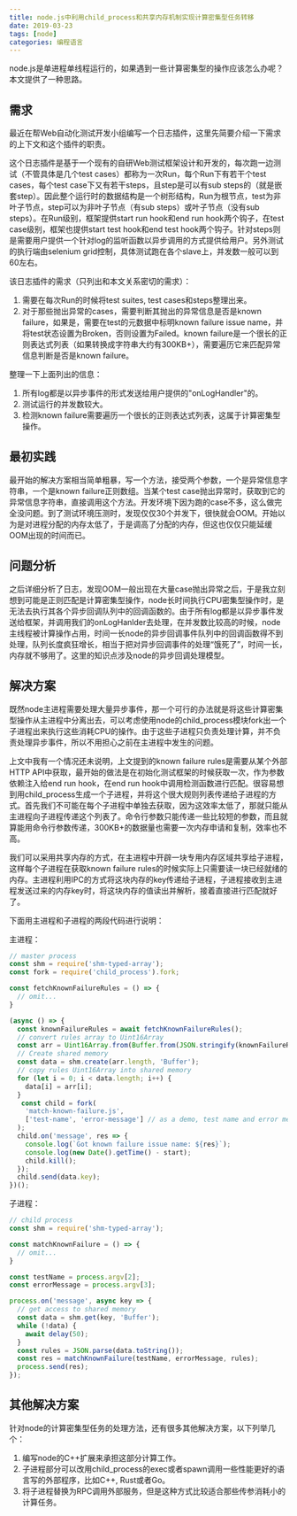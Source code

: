 ```yaml
---
title: node.js中利用child_process和共享内存机制实现计算密集型任务转移
date: 2019-03-23
tags: [node]
categories: 编程语言
---
```


node.js是单进程单线程运行的，如果遇到一些计算密集型的操作应该怎么办呢？本文提供了一种思路。

<!--more-->

## 需求

最近在帮Web自动化测试开发小组编写一个日志插件，这里先简要介绍一下需求的上下文和这个插件的职责。

这个日志插件是基于一个现有的自研Web测试框架设计和开发的，每次跑一边测试（不管具体是几个test cases）都称为一次Run，每个Run下有若干个test cases，每个test case下又有若干steps，且step是可以有sub steps的（就是嵌套step）。因此整个运行时的数据结构是一个树形结构，Run为根节点，test为非叶子节点，step可以为非叶子节点（有sub steps）或叶子节点（没有sub steps）。在Run级别，框架提供start run hook和end run hook两个钩子，在test case级别，框架也提供start test hook和end test hook两个钩子。针对steps则是需要用户提供一个针对log的监听函数以异步调用的方式提供给用户。另外测试的执行端由selenium grid控制，具体测试跑在各个slave上，并发数一般可以到60左右。

该日志插件的需求（只列出和本文关系密切的需求）：

1. 需要在每次Run的时候将test suites, test cases和steps整理出来。
2. 对于那些抛出异常的cases，需要判断其抛出的异常信息是否是known failure，如果是，需要在test的元数据中标明known failure issue name，并将test状态设置为Broken，否则设置为Failed。known failure是一个很长的正则表达式列表（如果转换成字符串大约有300KB+），需要遍历它来匹配异常信息判断是否是known failure。

整理一下上面列出的信息：

1. 所有log都是以异步事件的形式发送给用户提供的"onLogHandler"的。
2. 测试运行的并发数较大。
2. 检测known failure需要遍历一个很长的正则表达式列表，这属于计算密集型操作。

## 最初实践

最开始的解决方案相当简单粗暴，写一个方法，接受两个参数，一个是异常信息字符串，一个是known failure正则数组。当某个test case抛出异常时，获取到它的异常信息字符串，直接调用这个方法。开发环境下因为跑的case不多，这么做完全没问题。到了测试环境压测时，发现仅仅30个并发下，很快就会OOM。开始以为是对进程分配的内存太低了，于是调高了分配的内存，但这也仅仅只能延缓OOM出现的时间而已。

## 问题分析

之后详细分析了日志，发现OOM一般出现在大量case抛出异常之后，于是我立刻想到可能是正则匹配是计算密集型操作，node长时间执行CPU密集型操作时，是无法去执行其各个异步回调队列中的回调函数的。由于所有log都是以异步事件发送给框架，并调用我们的onLogHanlder去处理，在并发数比较高的时候，node主线程被计算操作占用，时间一长node的异步回调事件队列中的回调函数得不到处理，队列长度疯狂增长，相当于把对异步回调事件的处理“饿死了”，时间一长，内存就不够用了。这里的知识点涉及node的异步回调处理模型。

## 解决方案

既然node主进程需要处理大量异步事件，那一个可行的办法就是将这些计算密集型操作从主进程中分离出去，可以考虑使用node的child_process模块fork出一个子进程出来执行这些消耗CPU的操作。由于这些子进程只负责处理计算，并不负责处理异步事件，所以不用担心之前在主进程中发生的问题。

上文中我有一个情况还未说明，上文提到的known failure rules是需要从某个外部HTTP API中获取，最开始的做法是在初始化测试框架的时候获取一次，作为参数依赖注入给end run hook，在end run hook中调用检测函数进行匹配。很容易想到用child_process生成一个子进程，并将这个很大规则列表传递给子进程的方式。首先我们不可能在每个子进程中单独去获取，因为这效率太低了，那就只能从主进程向子进程传递这个列表了。命令行参数只能传递一些比较短的参数，而且就算能用命令行参数传递，300KB+的数据量也需要一次内存申请和复制，效率也不高。

我们可以采用共享内存的方式，在主进程中开辟一块专用内存区域共享给子进程，这样每个子进程在获取known failure rules的时候实际上只需要读一块已经就绪的内存。主进程利用IPC的方式将这块内存的key传递给子进程，子进程接收到主进程发送过来的内存key时，将这块内存的值读出并解析，接着直接进行匹配就好了。

下面用主进程和子进程的两段代码进行说明：

主进程：
```js
// master process
const shm = require('shm-typed-array');
const fork = require('child_process').fork;

const fetchKnownFailureRules = () => {
  // omit...
}

(async () => {
  const knownFailureRules = await fetchKnownFailureRules();
  // convert rules array to Uint16Array
  const arr = Uint16Array.from(Buffer.from(JSON.stringify(knownFailureRules)));
  // Create shared memory
  const data = shm.create(arr.length, 'Buffer');
  // copy rules Uint16Array into shared memory
  for (let i = 0; i < data.length; i++) {
    data[i] = arr[i];
  }
   const child = fork(
    'match-known-failure.js',
    ['test-name', 'error-message'] // as a demo, test name and error message are fake
  );
  child.on('message', res => {
    console.log(`Got known failure issue name: ${res}`);
    console.log(new Date().getTime() - start);
    child.kill();
  });
  child.send(data.key);
})();
```

子进程：
```js
// child process
const shm = require('shm-typed-array');

const matchKnownFailure = () => {
  // omit...
}

const testName = process.argv[2];
const errorMessage = process.argv[3];

process.on('message', async key => {
  // get access to shared memory
  const data = shm.get(key, 'Buffer');
  while (!data) {
    await delay(50);
  }
  const rules = JSON.parse(data.toString());
  const res = matchKnownFailure(testName, errorMessage, rules);
  process.send(res);
});
```

## 其他解决方案

针对node的计算密集型任务的处理方法，还有很多其他解决方案，以下列举几个：

1. 编写node的C++扩展来承担这部分计算工作。
2. 子进程部分可以改用child_process的exec或者spawn调用一些性能更好的语言写的外部程序，比如C++, Rust或者Go。
3. 将子进程替换为RPC调用外部服务，但是这种方式比较适合那些传参消耗小的计算任务。
